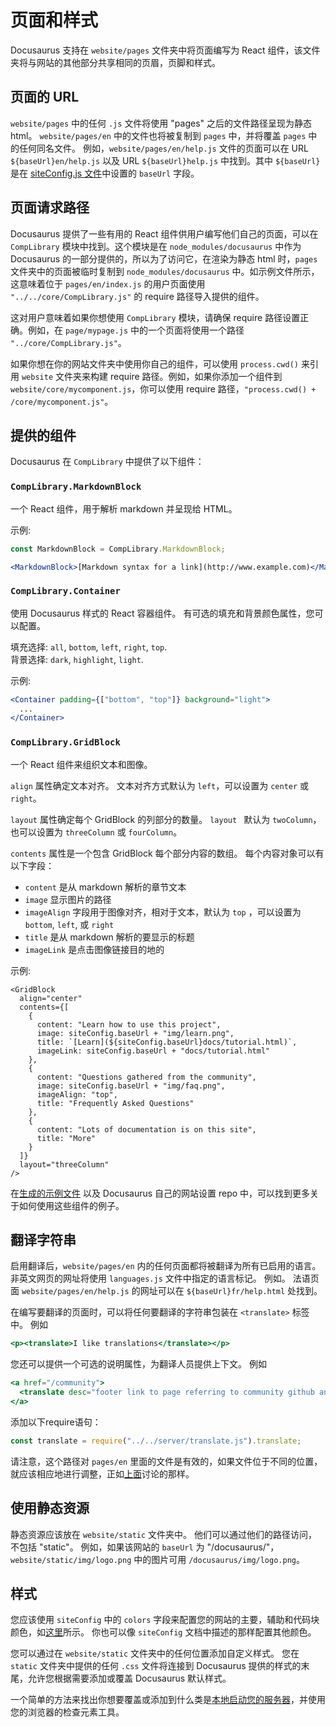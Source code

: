 # 页面和样式

Docusaurus 支持在 `website/pages` 文件夹中将页面编写为 React 组件，该文件夹将与网站的其他部分共享相同的页眉，页脚和样式。

## 页面的 URL

 `website/pages` 中的任何 `.js` 文件将使用 "pages" 之后的文件路径呈现为静态 html。 `website/pages/en` 中的文件也将被复制到 `pages` 中，并将覆盖 `pages` 中的任何同名文件。 例如，`website/pages/en/help.js`  文件的页面可以在 URL `${baseUrl}en/help.js` 以及 URL `${baseUrl}help.js` 中找到。其中 `${baseUrl}` 是在 [siteConfig.js 文件](api-site-config.md)中设置的 `baseUrl` 字段。

## 页面请求路径

Docusaurus 提供了一些有用的 React 组件供用户编写他们自己的页面，可以在 `CompLibrary` 模块中找到。这个模块是在 `node_modules/docusaurus` 中作为 Docusaurus 的一部分提供的，所以为了访问它，在渲染为静态 html 时，`pages` 文件夹中的页面被临时复制到 `node_modules/docusaurus` 中。如示例文件所示，这意味着位于 `pages/en/index.js` 的用户页面使用 `"../../core/CompLibrary.js"` 的 require 路径导入提供的组件。

这对用户意味着如果你想使用 `CompLibrary` 模块，请确保 require 路径设置正确。例如，在 `page/mypage.js` 中的一个页面将使用一个路径 `"../core/CompLibrary.js"`。

如果你想在你的网站文件夹中使用你自己的组件，可以使用 `process.cwd()` 来引用 `website` 文件夹来构建 require 路径。例如，如果你添加一个组件到 `website/core/mycomponent.js`，你可以使用 require 路径，`"process.cwd() + /core/mycomponent.js"`。

## 提供的组件

Docusaurus 在 `CompLibrary` 中提供了以下组件：

### `CompLibrary.MarkdownBlock`

一个 React 组件，用于解析 markdown 并呈现给 HTML。

示例:

```jsx
const MarkdownBlock = CompLibrary.MarkdownBlock;

<MarkdownBlock>[Markdown syntax for a link](http://www.example.com)</MarkdownBlock>
```

### `CompLibrary.Container`

使用 Docusaurus 样式的 React 容器组件。 有可选的填充和背景颜色属性，您可以配置。

填充选择: `all`, `bottom`, `left`, `right`, `top`.  
背景选择: `dark`, `highlight`, `light`.

示例:

```jsx
<Container padding={["bottom", "top"]} background="light">
  ...         
</Container>
```

### `CompLibrary.GridBlock`

一个 React 组件来组织文本和图像。

 `align` 属性确定文本对齐。 文本对齐方式默认为 `left`，可以设置为 `center` 或 `right`。

`layout` 属性确定每个 GridBlock 的列部分的数量。 `layout ` 默认为 `twoColumn`，也可以设置为 `threeColumn` 或 `fourColumn`。

`contents` 属性是一个包含 GridBlock 每个部分内容的数组。 每个内容对象可以有以下字段：

- `content` 是从 markdown 解析的章节文本
- `image` 显示图片的路径
- `imageAlign` 字段用于图像对齐，相对于文本，默认为 `top` ，可以设置为 `bottom`, `left`, 或 `right`
- `title` 是从 markdown 解析的要显示的标题
- `imageLink` 是点击图像链接目的地的

示例:

```
<GridBlock
  align="center"
  contents={[
    {
      content: "Learn how to use this project",
      image: siteConfig.baseUrl + "img/learn.png",
      title: `[Learn](${siteConfig.baseUrl}docs/tutorial.html)`,
      imageLink: siteConfig.baseUrl + "docs/tutorial.html"
    },
    {
      content: "Questions gathered from the community",
      image: siteConfig.baseUrl + "img/faq.png",
      imageAlign: "top",
      title: "Frequently Asked Questions"
    },
    {
      content: "Lots of documentation is on this site",
      title: "More"
    }
  ]}
  layout="threeColumn"
/>
```

在[生成的示例文件](getting-started-preparation.md) 以及 Docusaurus 自己的网站设置 repo 中，可以找到更多关于如何使用这些组件的例子。

## 翻译字符串

启用翻译后，`website/pages/en` 内的任何页面都将被翻译为所有已启用的语言。 非英文网页的网址将使用 `languages.js` 文件中指定的语言标记。 例如。 法语页面 `website/pages/en/help.js` 的网址可以在 `${baseUrl}fr/help.html` 处找到。

在编写要翻译的页面时，可以将任何要翻译的字符串包装在 `<translate>` 标签中。 例如

```jsx
<p><translate>I like translations</translate></p>
```

您还可以提供一个可选的说明属性，为翻译人员提供上下文。 例如

```jsx
<a href="/community">
  <translate desc="footer link to page referring to community github and slack">Community</translate>
</a>
```

添加以下require语句：

```js
const translate = require("../../server/translate.js").translate;
```

请注意，这个路径对 `pages/en` 里面的文件是有效的，如果文件位于不同的位置，就应该相应地进行调整，正如[上面](#页面请求路径)讨论的那样。

## 使用静态资源

静态资源应该放在 `website/static` 文件夹中。 他们可以通过他们的路径访问，不包括 "static"。 例如，如果该网站的 `baseUrl` 为 "/docusaurus/"，`website/static/img/logo.png` 中的图片可用 `/docusaurus/img/logo.png`。

## 样式

您应该使用 `siteConfig` 中的 `colors` 字段来配置您的网站的主要，辅助和代码块颜色，如[这里](api-site-config.md)所示。 你也可以像 `siteConfig` 文档中描述的那样配置其他颜色。

您可以通过在 `website/static` 文件夹中的任何位置添加自定义样式。 您在 `static` 文件夹中提供的任何 `.css` 文件将连接到 Docusaurus 提供的样式的末尾，允许您根据需要添加或覆盖 Docusaurus 默认样式。

一个简单的方法来找出你想要覆盖或添加到什么类是[本地启动您的服务器](api-commands.md)，并使用您的浏览器的检查元素工具。
